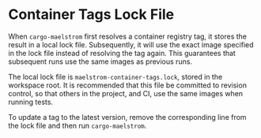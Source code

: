 # Container Tags Lock File

When `cargo-maelstrom` first resolves a container registry tag, it stores the
result in a local lock file. Subsequently, it will use the exact image
specified in the lock file instead of resolving the tag again. This guarantees
that subsequent runs use the same images as previous runs.

The local lock file is `maelstrom-container-tags.lock`, stored in the workspace
root. It is recommended that this file be committed to revision control, so
that others in the project, and CI, use the same images when running tests.

To update a tag to the latest version, remove the corresponding line from the
lock file and then run `cargo-maelstrom`.
